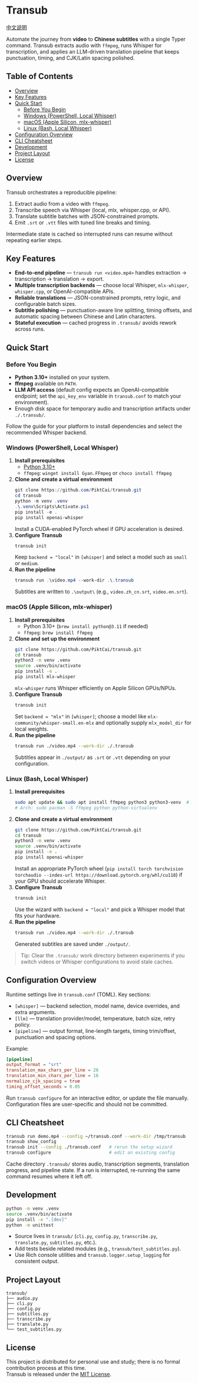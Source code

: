 # Transub

[中文说明](README.zh-CN.md)

Automate the journey from **video** to **Chinese subtitles** with a single Typer command. Transub extracts audio with `ffmpeg`, runs Whisper for transcription, and applies an LLM-driven translation pipeline that keeps punctuation, timing, and CJK/Latin spacing polished.

## Table of Contents

- [Overview](#overview)
- [Key Features](#key-features)
- [Quick Start](#quick-start)
  - [Before You Begin](#before-you-begin)
  - [Windows (PowerShell, Local Whisper)](#windows-powershell-local-whisper)
  - [macOS (Apple Silicon, mlx-whisper)](#macos-apple-silicon-mlx-whisper)
  - [Linux (Bash, Local Whisper)](#linux-bash-local-whisper)
- [Configuration Overview](#configuration-overview)
- [CLI Cheatsheet](#cli-cheatsheet)
- [Development](#development)
- [Project Layout](#project-layout)
- [License](#license)

## Overview

Transub orchestrates a reproducible pipeline:

1. Extract audio from a video with `ffmpeg`.
2. Transcribe speech via Whisper (local, mlx, whisper.cpp, or API).
3. Translate subtitle batches with JSON-constrained prompts.
4. Emit `.srt` or `.vtt` files with tuned line breaks and timing.

Intermediate state is cached so interrupted runs can resume without repeating earlier steps.

## Key Features

- **End-to-end pipeline** — `transub run <video.mp4>` handles extraction → transcription → translation → export.
- **Multiple transcription backends** — choose local Whisper, `mlx-whisper`, `whisper.cpp`, or OpenAI-compatible APIs.
- **Reliable translations** — JSON-constrained prompts, retry logic, and configurable batch sizes.
- **Subtitle polishing** — punctuation-aware line splitting, timing offsets, and automatic spacing between Chinese and Latin characters.
- **Stateful execution** — cached progress in `.transub/` avoids rework across runs.

## Quick Start

### Before You Begin

- **Python 3.10+** installed on your system.
- **ffmpeg** available on `PATH`.
- **LLM API access** (default config expects an OpenAI-compatible endpoint; set the `api_key_env` variable in `transub.conf` to match your environment).
- Enough disk space for temporary audio and transcription artifacts under `./.transub/`.

Follow the guide for your platform to install dependencies and select the recommended Whisper backend.

### Windows (PowerShell, Local Whisper)

1. **Install prerequisites**
   - [Python 3.10+](https://www.python.org/downloads/windows/)
   - `ffmpeg`: `winget install Gyan.FFmpeg` or `choco install ffmpeg`
2. **Clone and create a virtual environment**
   ```powershell
   git clone https://github.com/PiktCai/transub.git
   cd transub
   python -m venv .venv
   .\.venv\Scripts\Activate.ps1
   pip install -e .
   pip install openai-whisper
   ```
   Install a CUDA-enabled PyTorch wheel if GPU acceleration is desired.
3. **Configure Transub**
   ```powershell
   transub init
   ```
   Keep `backend = "local"` in `[whisper]` and select a model such as `small` or `medium`.
4. **Run the pipeline**
   ```powershell
   transub run .\video.mp4 --work-dir .\.transub
   ```
   Subtitles are written to `.\output\` (e.g., `video.zh_cn.srt`, `video.en.srt`).

### macOS (Apple Silicon, mlx-whisper)

1. **Install prerequisites**
   - Python 3.10+ (`brew install python@3.11` if needed)
   - `ffmpeg`: `brew install ffmpeg`
2. **Clone and set up the environment**
   ```bash
   git clone https://github.com/PiktCai/transub.git
   cd transub
   python3 -m venv .venv
   source .venv/bin/activate
   pip install -e .
   pip install mlx-whisper
   ```
   `mlx-whisper` runs Whisper efficiently on Apple Silicon GPUs/NPUs.
3. **Configure Transub**
   ```bash
   transub init
   ```
   Set `backend = "mlx"` in `[whisper]`; choose a model like `mlx-community/whisper-small.en-mlx` and optionally supply `mlx_model_dir` for local weights.
4. **Run the pipeline**
   ```bash
   transub run ./video.mp4 --work-dir ./.transub
   ```
   Subtitles appear in `./output/` as `.srt` or `.vtt` depending on your configuration.

### Linux (Bash, Local Whisper)

1. **Install prerequisites**
   ```bash
   sudo apt update && sudo apt install ffmpeg python3 python3-venv  # Debian/Ubuntu
   # Arch: sudo pacman -S ffmpeg python python-virtualenv
   ```
2. **Clone and create a virtual environment**
   ```bash
   git clone https://github.com/PiktCai/transub.git
   cd transub
   python3 -m venv .venv
   source .venv/bin/activate
   pip install -e .
   pip install openai-whisper
   ```
   Install an appropriate PyTorch wheel (`pip install torch torchvision torchaudio --index-url https://download.pytorch.org/whl/cu118`) if your GPU should accelerate Whisper.
3. **Configure Transub**
   ```bash
   transub init
   ```
   Use the wizard with `backend = "local"` and pick a Whisper model that fits your hardware.
4. **Run the pipeline**
   ```bash
   transub run ./video.mp4 --work-dir ./.transub
   ```
   Generated subtitles are saved under `./output/`.

> Tip: Clear the `.transub/` work directory between experiments if you switch videos or Whisper configurations to avoid stale caches.

## Configuration Overview

Runtime settings live in `transub.conf` (TOML). Key sections:

- `[whisper]` — backend selection, model name, device overrides, and extra arguments.
- `[llm]` — translation provider/model, temperature, batch size, retry policy.
- `[pipeline]` — output format, line-length targets, timing trim/offset, punctuation and spacing options.

Example:

```toml
[pipeline]
output_format = "srt"
translation_max_chars_per_line = 26
translation_min_chars_per_line = 16
normalize_cjk_spacing = true
timing_offset_seconds = 0.05
```

Run `transub configure` for an interactive editor, or update the file manually. Configuration files are user-specific and should not be committed.

## CLI Cheatsheet

```bash
transub run demo.mp4 --config ~/transub.conf --work-dir /tmp/transub
transub show_config
transub init --config ./transub.conf   # rerun the setup wizard
transub configure                      # edit an existing config
```

Cache directory `.transub/` stores audio, transcription segments, translation progress, and pipeline state. If a run is interrupted, re-running the same command resumes where it left off.

## Development

```bash
python -m venv .venv
source .venv/bin/activate
pip install -e ".[dev]"
python -m unittest
```

- Source lives in `transub/` (`cli.py`, `config.py`, `transcribe.py`, `translate.py`, `subtitles.py`, etc.).
- Add tests beside related modules (e.g., `transub/test_subtitles.py`).
- Use Rich console utilities and `transub.logger.setup_logging` for consistent output.

## Project Layout

```
transub/
├── audio.py
├── cli.py
├── config.py
├── subtitles.py
├── transcribe.py
├── translate.py
└── test_subtitles.py
```

## License

This project is distributed for personal use and study; there is no formal contribution process at this time.  
Transub is released under the [MIT License](LICENSE).
